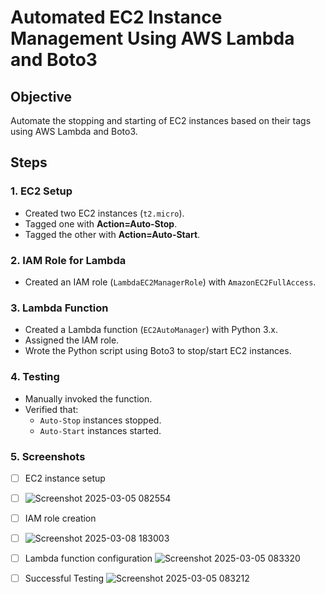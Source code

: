 # Automated EC2 Instance Management Using AWS Lambda and Boto3

## Objective
Automate the stopping and starting of EC2 instances based on their tags using AWS Lambda and Boto3.

## Steps

### 1. EC2 Setup
- Created two EC2 instances (`t2.micro`).
- Tagged one with **Action=Auto-Stop**.
- Tagged the other with **Action=Auto-Start**.

### 2. IAM Role for Lambda
- Created an IAM role (`LambdaEC2ManagerRole`) with `AmazonEC2FullAccess`.

### 3. Lambda Function
- Created a Lambda function (`EC2AutoManager`) with Python 3.x.
- Assigned the IAM role.
- Wrote the Python script using Boto3 to stop/start EC2 instances.

### 4. Testing
- Manually invoked the function.
- Verified that:
  - `Auto-Stop` instances stopped.
  - `Auto-Start` instances started.

### 5. Screenshots
- [ ] EC2 instance setup
- [ ] ![Screenshot 2025-03-05 082554](https://github.com/user-attachments/assets/26893f7f-b35d-413d-b90c-983bc1f24d7d)

- [ ] IAM role creation
- [ ] ![Screenshot 2025-03-08 183003](https://github.com/user-attachments/assets/c796cab6-7732-4011-a027-ebda34eb0173)

- [ ] Lambda function configuration
      ![Screenshot 2025-03-05 083320](https://github.com/user-attachments/assets/caa479e9-2a11-45d8-bada-f68c682f201d)

- [ ] Successful Testing
      ![Screenshot 2025-03-05 083212](https://github.com/user-attachments/assets/893069cb-b4ef-422c-bf68-a546150c3016)


